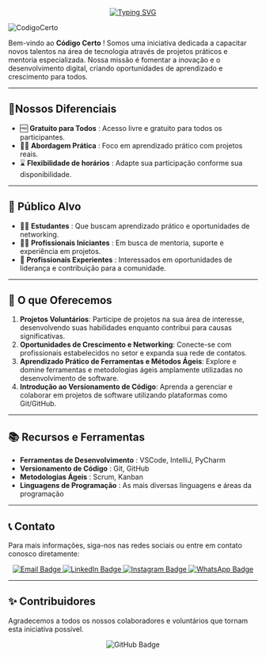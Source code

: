 <p align="center">
  <a href="https://git.io/typing-svg">
    <img src="https://readme-typing-svg.demolab.com?font=Fira+Code&pause=1000&color=F70000&random=false&width=435&lines=Comunidade+Tech+%7C+Todos+Juntos" alt="Typing SVG">
  </a>
</p>

![CodigoCerto](https://utfs.io/f/3b2340e8-5523-4aca-a549-0688fd07450e-j4edu.jfif)

Bem-vindo ao **Código Certo** ! Somos uma iniciativa dedicada a capacitar novos talentos na área de tecnologia através de projetos práticos e mentoria especializada. Nossa missão é fomentar a inovação e o desenvolvimento digital, criando oportunidades de aprendizado e crescimento para todos.

---

## 🚀Nossos Diferenciais

-  🆓 **Gratuito para Todos** : Acesso livre e gratuito para todos os participantes.
-  👨‍💻 **Abordagem Prática** : Foco em aprendizado prático com projetos reais.
-  ⌛ **Flexibilidade de horários** : Adapte sua participação conforme sua disponibilidade.

---

## 🎯 Público Alvo

- 🧑‍🎓 **Estudantes** : Que buscam aprendizado prático e oportunidades de networking.
- 🧑‍💼 **Profissionais Iniciantes** : Em busca de mentoria, suporte e experiência em projetos.
- 🧓 **Profissionais Experientes** : Interessados ​​em oportunidades de liderança e contribuição para a comunidade.

---

## 🌟 O que Oferecemos

1. **Projetos Voluntários**: Participe de projetos na sua área de interesse, desenvolvendo suas habilidades enquanto contribui para causas significativas.
2. **Oportunidades de Crescimento e Networking**: Conecte-se com profissionais estabelecidos no setor e expanda sua rede de contatos.
3. **Aprendizado Prático de Ferramentas e Métodos Ágeis**: Explore e domine ferramentas e metodologias ágeis amplamente utilizadas no desenvolvimento de software.
4. **Introdução ao Versionamento de Código**: Aprenda a gerenciar e colaborar em projetos de software utilizando plataformas como Git/GitHub.
---

## 📚 Recursos e Ferramentas

-  **Ferramentas de Desenvolvimento** : VSCode, IntelliJ, PyCharm
-  **Versionamento de Código** : Git, GitHub
-  **Metodologias Ágeis** : Scrum, Kanban
-  **Linguagens de Programação** : As mais diversas linguagens e áreas da programação

---

<!-- ## 📈 Como participar
Mais informações no nosso Linkedin
<!--1. **Inscrição**: Acesse nosso [formulário de inscrição](https://www.example.com) e envie suas informações. -->
<!-- 2. **Seleção**: Aguarde nosso contato com os detalhes sobre o processo seletivo. -->
<!-- 3. **Início**: Participe das atividades e projetos, aprendendo e crescendo com a comunidade. -->

<!-- --- -->

## 📞 Contato

Para mais informações, siga-nos nas redes sociais ou entre em contato conosco diretamente:

<div align="center">
 <a href="codigocertocoders@gmail.com">
    <img src="https://img.shields.io/badge/Email-red?style=for-the-badge&logo=gmail&logoColor=white" alt="Email Badge"/>
  </a>

  <a href="https://www.linkedin.com/company/codigocertocoders/">
    <img src="https://img.shields.io/badge/LinkedIn-blue?style=for-the-badge&logo=linkedin&logoColor=white" alt="LinkedIn Badge"/>
  </a> 

  <a href="https://www.instagram.com/codigocertocoders/">
    <img src="https://img.shields.io/badge/Instagram-%23E4405F.svg?style=for-the-badge&logo=Instagram&logoColor=white" alt="Instagram Badge"/>
  </a>

  <a href="https://chat.whatsapp.com/CYrfRQRLVcM6r0CreK4gYU">
    <img src="https://img.shields.io/badge/WhatsApp-green?style=for-the-badge&logo=whatsapp&logoColor=white" alt="WhatsApp Badge"/>
  </a>
</div>

---

## ✨ Contribuidores

Agradecemos a todos os nossos colaboradores e voluntários que tornam esta iniciativa possível.

<div align="center">
  <img src="https://img.shields.io/badge/Contribua%20no-GitHub-black?style=for-the-badge&logo=github&logoColor=white" alt="GitHub Badge"/>
</div>
